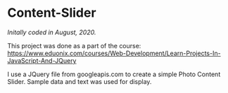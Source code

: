 # Content-Slider
*Initally coded in August, 2020.*

This project was done as a part of the course: https://www.eduonix.com/courses/Web-Development/Learn-Projects-In-JavaScript-And-JQuery

I use a JQuery file from googleapis.com to create a simple Photo Content Slider. Sample data and text was used for display.
